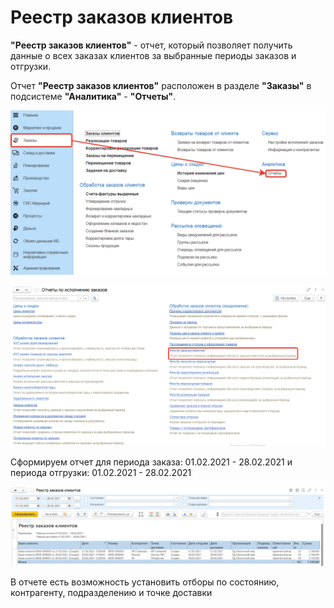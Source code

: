 # Реестр заказов клиентов

**"Реестр заказов клиентов"** - отчет, который позволяет получить данные о всех заказах клиентов за выбранные периоды заказов и отгрузки.

Отчет **"Реестр заказов клиентов"** расположен в разделе **"Заказы"** в подсистеме **"Аналитика"** - **"Отчеты"**.

[![1][1]][1]

[![2][2]][2]

Сформируем отчет для периода заказа: 01.02.2021 - 28.02.2021 и периода отгрузки: 01.02.2021 - 28.02.2021

[![3][3]][3]

В отчете есть возможность установить отборы по состоянию, контрагенту, подразделению и  точке доставки

[1]:RegisterOfCustomerOrders.assets/1.png
[2]:RegisterOfCustomerOrders.assets/2.png
[3]:RegisterOfCustomerOrders.assets/3.png

